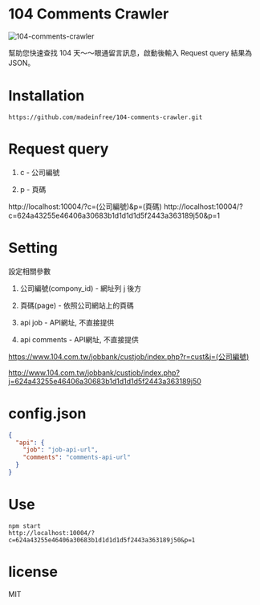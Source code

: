 # 104 Comments Crawler

![104-comments-crawler](http://i.imgur.com/j58QsSj.png)

幫助您快速查找 104 天～～眼通留言訊息，啟動後輸入 Request query 結果為 JSON。

# Installation

```
https://github.com/madeinfree/104-comments-crawler.git
```

# Request query

1. c - 公司編號

2. p - 頁碼

http://localhost:10004/?c=(公司編號)&p=(頁碼)
http://localhost:10004/?c=624a43255e46406a30683b1d1d1d1d5f2443a363189j50&p=1

# Setting

設定相關參數

1. 公司編號(compony_id) - 網址列 j 後方

2. 頁碼(page) - 依照公司網站上的頁碼

3. api job - API網址, 不直接提供

4. api comments - API網址, 不直接提供

https://www.104.com.tw/jobbank/custjob/index.php?r=cust&j=(公司編號)

http://www.104.com.tw/jobbank/custjob/index.php?j=624a43255e46406a30683b1d1d1d1d5f2443a363189j50

# config.json

```json
{
  "api": {
    "job": "job-api-url",
    "comments": "comments-api-url"
  }
}

```

# Use
```
npm start
http://localhost:10004/?c=624a43255e46406a30683b1d1d1d1d5f2443a363189j50&p=1
```

# license

MIT
